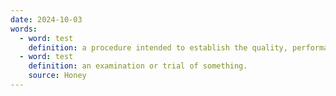 ```yaml
---
date: 2024-10-03
words:
  - word: test
    definition: a procedure intended to establish the quality, performance, or reliability of something, especially before it is put into use.
  - word: test
    definition: an examination or trial of something.
    source: Honey
---
```

